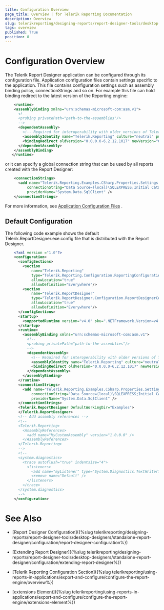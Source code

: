 ```yaml
---
title: Configuration Overview
page_title: Overview | for Telerik Reporting Documentation
description: Overview
slug: telerikreporting/designing-reports/report-designer-tools/desktop-designers/standalone-report-designer/configuration/overview
tags: overview
published: True
position: 0
---
```


# Configuration Overview



The Telerik Report Designer application can be configured through its configuration file. Application configuration files contain settings specific         to the application. This file contains configuration settings such as assembly binding policy, connectionStrings and so on. For example this file can hold         binding redirect to the latest version of the Reporting engine:       

	
````xml
    <runtime>
    <assemblyBinding xmlns="urn:schemas-microsoft-com:asm.v1">
      <!--
      <probing privatePath="path-to-the-assemblies"/>
      -->
      <dependentAssembly>
        <!-- Required for interoperability with older versions of Telerik Reporting -->
        <assemblyIdentity name="Telerik.Reporting" culture="neutral" publicKeyToken="a9d7983dfcc261be"/>
        <bindingRedirect oldVersion="0.0.0.0-6.2.12.1017" newVersion="6.2.12.1017"/>
      </dependentAssembly>
    </assemblyBinding>
   </runtime>
````



or it can specify a global connection string that can be used by all reports created with the Report Designer:

	
````xml
    <connectionStrings>
      <add name="Telerik.Reporting.Examples.CSharp.Properties.Settings.TelerikConnectionString"
          connectionString="Data Source=(local)\SQLEXPRESS;Initial Catalog=AdventureWorks;Integrated Security=SSPI"
          providerName="System.Data.SqlClient" />
    </connectionStrings>
````



For more information, see          [Application Configuration Files](http://msdn.microsoft.com/en-us/library/ms229689%28v=vs.90%29.aspx) .        

## Default Configuration

The following code example shows the default Telerik.ReportDesigner.exe.config file that is distributed with the Report Designer.

	
````xml
    <?xml version ="1.0"?>
    <configuration>
      <configSections>
        <section
            name="Telerik.Reporting"
            type="Telerik.Reporting.Configuration.ReportingConfigurationSection, Telerik.Reporting"
            allowLocation="true"
            allowDefinition="Everywhere"/>
        <section
            name="Telerik.ReportDesigner"
            type="Telerik.ReportDesigner.Configuration.ReportDesignerConfigurationSection, Telerik.ReportDesigner.Configuration"
            allowLocation="true"
            allowDefinition="Everywhere"/>    
      </configSections>
      <startup>
        <supportedRuntime version="v4.0" sku=".NETFramework,Version=v4.0"/>
      </startup>
      <runtime>
        <assemblyBinding xmlns="urn:schemas-microsoft-com:asm.v1">
          <!--
          <probing privatePath="path-to-the-assemblies"/>
          -->
          <dependentAssembly>
            <!-- Required for interoperability with older versions of Telerik Reporting -->
            <assemblyIdentity name="Telerik.Reporting" culture="neutral" publicKeyToken="a9d7983dfcc261be"/>
            <bindingRedirect oldVersion="0.0.0.0-6.2.12.1017" newVersion="6.2.12.1017"/>
          </dependentAssembly>
        </assemblyBinding>
      </runtime>
      <connectionStrings>
        <add name="Telerik.Reporting.Examples.CSharp.Properties.Settings.TelerikConnectionString"
            connectionString="Data Source=(local)\SQLEXPRESS;Initial Catalog=AdventureWorks;Integrated Security=SSPI"
            providerName="System.Data.SqlClient" />
      </connectionStrings>
      <Telerik.ReportDesigner DefaultWorkingDir="Examples">
      </Telerik.ReportDesigner>
      <!-- Add assembly references -->
      <!-- 
      <Telerik.Reporting>
        <AssemblyReferences>
          <add name="MyCustomAssembly" version="1.0.0.0" />
        </AssemblyReferences>
      </Telerik.Reporting>
      -->
      <!--  
      <system.diagnostics>
        <trace autoflush="true" indentsize="4">
          <listeners>
            <add name="myListener" type="System.Diagnostics.TextWriterTraceListener" initializeData="C:\Temp\Telerik.ReportDesigner.log" />
            <remove name="Default" />
          </listeners>
        </trace>
      </system.diagnostics>
      -->
    </configuration>
````



# See Also


 * [Report Designer Configuration]({%slug telerikreporting/designing-reports/report-designer-tools/desktop-designers/standalone-report-designer/configuration/report-designer-configuration%})

 * [Extending Report Designer]({%slug telerikreporting/designing-reports/report-designer-tools/desktop-designers/standalone-report-designer/configuration/extending-report-designer%})

 * [Telerik Reporting Configuration Section]({%slug telerikreporting/using-reports-in-applications/export-and-configure/configure-the-report-engine/overview%})

 * [extensions Element]({%slug telerikreporting/using-reports-in-applications/export-and-configure/configure-the-report-engine/extensions-element%})
